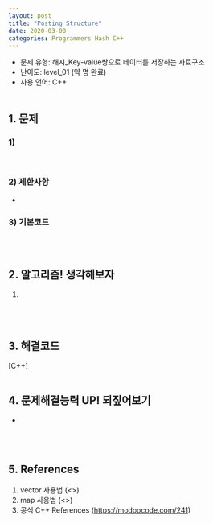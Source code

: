 ```yaml
---
layout: post
title: "Posting Structure"
date: 2020-03-00
categories: Programmers Hash C++
---
```


- 문제 유형: 해시_Key-value쌍으로 데이터를 저장하는 자료구조
- 난이도: level_01 (약 명 완료)
- 사용 언어: C++ <br/><br/>

## 1. 문제
### 1)    
<br/>

### 2) 제한사항   
-  

### 3) 기본코드
```c++

```
<br/>

## 2. 알고리즘! 생각해보자
1)
<br/><br/>

## 3. 해결코드
[C++]<br/>

```c++

```

## 4. 문제해결능력 UP! 되짚어보기
-
<br/><br/>

## 5. References
1) vector 사용법 (<>)<br/>
2) map 사용법 (<>)<br/>
3) 공식 C++ References (<https://modoocode.com/241>)
<br/><br/>

